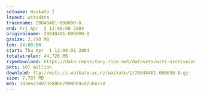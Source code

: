 ```yaml
---
setname: Waikato I
layout: witsdata
tracename: 20040401-000000-0
end: Fri Apr  2 12:00:00 2004
originalname: 20040401-000000-0
gzsize: 2,790 MB
len: 24:00:00
start: Thu Apr  1 12:00:01 2004
totalwirelen: 44,720 MB
ripedownload: https://data-repository.ripe.net/datasets/wits-archive/waikato/1/20040401-000000-0.gz
pkts: 107 million
download: ftp://wits.cs.waikato.ac.nz/waikato/1/20040401-000000-0.gz
size: 7,787 MB
md5: 383e6d74973e80be79986b9cd25bec58
---
```


